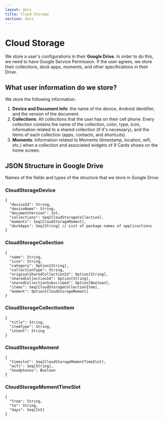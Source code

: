 ```yaml
---
layout: docs
title: Cloud Storage
section: docs
---
```


# Cloud Storage

We store a user's configurations in their **Google Drive**. In order to do this, we need to have Google Service Permission. If the user agrees, we store their collections, dock apps, moments, and other specifications in their Drive.

## What user information do we store?

We store the following information:

1. **Device and Document Info**: the name of the device, Android identifier, and the version of the document.
2. **Collections**: All collections that the user has on their cell phone. Every collection contains the name of the collection, color, type, icon, information related to a shared collection (if it's necessary), and the items of each collection (apps, contacts, and shortcuts).
3. **Moments**: Information related to Moments (timestamp, location, wifi, etc.) when a collection and associated widgets of 9 Cards shows on the home screen.

## JSON Structure in Google Drive

Names of the fields and types of the structure that we store in Google Drive:

### CloudStorageDevice

```
{
  "deviceId": String,
  "deviceName": String,
  "documentVersion": Int,
  "collections": Seq[CloudStorageCollection],
  "moments": Seq[CloudStorageMoment],
  "dockApps": Seq[String] // List of package names of applicactions
}
```

### CloudStorageCollection

```
{
  "name": String,
  "icon": String,
  "category": Option[String],
  "collectionType": String,
  "originalSharedCollectionId": Option[String],
  "sharedCollectionId": Option[String],
  "sharedCollectionSubscribed": Option[Boolean],
  "items": Seq[CloudStorageCollectionItem],
  "moment": Option[CloudStorageMoment]
}
```

### CloudStorageCollectionItem

```
{
  "title": String,
  "itemType": String,
  "intent": String
}
```

### CloudStorageMoment

```
{
  "timeslot": Seq[CloudStorageMomentTimeSlot],
  "wifi": Seq[String],
  "headphones": Boolean
}
```

### CloudStorageMomentTimeSlot

```
{
  "from": String,
  "to": String,
  "days": Seq[Int]
}
```
